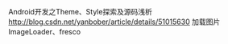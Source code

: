 Android开发之Theme、Style探索及源码浅析  http://blog.csdn.net/yanbober/article/details/51015630
加载图片 ImageLoader、fresco
